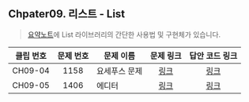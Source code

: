 ## Chpater09. 리스트 - List

> [요약노트](https://github.com/Acka1357/codingtest-java-20/tree/main/%EC%9A%94%EC%95%BD%EB%85%B8%ED%8A%B8)에 List 라이브러리의 간단한 사용법 및 구현체가 있습니다.

| 클립 번호 | 문제 번호 | 문제 이름 | 문제 링크 | 답안 코드 링크 |
|:---:|:---:|---|:---:|:---:|
| CH09-04 | 1158 | 요세푸스 문제 | [링크](http://icpc.me/1158) | [링크](https://github.com/Acka1357/codingtest-java-20/tree/main/Part1_%EA%B0%95%EC%9D%98%EC%9E%90%EB%A3%8C/Ch09_%EB%A6%AC%EC%8A%A4%ED%8A%B8/%EB%AC%B8%EC%A0%9C%EB%B3%84%EC%BD%94%EB%93%9C/1158_%EC%9A%94%EC%84%B8%ED%91%B8%EC%8A%A4%EB%AC%B8%EC%A0%9C) |
| CH09-05 | 1406 | 에디터 | [링크](http://icpc.me/1406) | [링크](https://github.com/Acka1357/codingtest-java-20/tree/main/Part1_%EA%B0%95%EC%9D%98%EC%9E%90%EB%A3%8C/Ch09_%EB%A6%AC%EC%8A%A4%ED%8A%B8/%EB%AC%B8%EC%A0%9C%EB%B3%84%EC%BD%94%EB%93%9C/1406_%EC%97%90%EB%94%94%ED%84%B0) |
